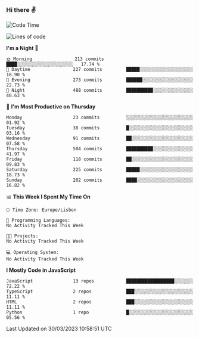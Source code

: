 ### Hi there :v:

<!--
**eusebioaddsilva/eusebioaddsilva** is a ✨ _special_ ✨ repository because its `README.md` (this file) appears on your GitHub profile.

<!--START_SECTION:waka-->
![Code Time](http://img.shields.io/badge/Code%20Time-35%20hrs%2012%20mins-blue)

![Lines of code](https://img.shields.io/badge/From%20Hello%20World%20I%27ve%20Written-3.1%20million%20lines%20of%20code-blue)

**I'm a Night 🦉** 

```text
🌞 Morning                213 commits         ████░░░░░░░░░░░░░░░░░░░░░   17.74 % 
🌆 Daytime                227 commits         █████░░░░░░░░░░░░░░░░░░░░   18.90 % 
🌃 Evening                273 commits         ██████░░░░░░░░░░░░░░░░░░░   22.73 % 
🌙 Night                  488 commits         ██████████░░░░░░░░░░░░░░░   40.63 % 
```
📅 **I'm Most Productive on Thursday** 

```text
Monday                   23 commits          ░░░░░░░░░░░░░░░░░░░░░░░░░   01.92 % 
Tuesday                  38 commits          █░░░░░░░░░░░░░░░░░░░░░░░░   03.16 % 
Wednesday                91 commits          ██░░░░░░░░░░░░░░░░░░░░░░░   07.58 % 
Thursday                 504 commits         ██████████░░░░░░░░░░░░░░░   41.97 % 
Friday                   118 commits         ██░░░░░░░░░░░░░░░░░░░░░░░   09.83 % 
Saturday                 225 commits         █████░░░░░░░░░░░░░░░░░░░░   18.73 % 
Sunday                   202 commits         ████░░░░░░░░░░░░░░░░░░░░░   16.82 % 
```


📊 **This Week I Spent My Time On** 

```text
🕑︎ Time Zone: Europe/Lisbon

💬 Programming Languages: 
No Activity Tracked This Week

🐱‍💻 Projects: 
No Activity Tracked This Week

💻 Operating System: 
No Activity Tracked This Week
```

**I Mostly Code in JavaScript** 

```text
JavaScript               13 repos            ██████████████████░░░░░░░   72.22 % 
TypeScript               2 repos             ███░░░░░░░░░░░░░░░░░░░░░░   11.11 % 
HTML                     2 repos             ███░░░░░░░░░░░░░░░░░░░░░░   11.11 % 
Python                   1 repo              █░░░░░░░░░░░░░░░░░░░░░░░░   05.56 % 
```




 Last Updated on 30/03/2023 10:58:51 UTC
<!--END_SECTION:waka-->
